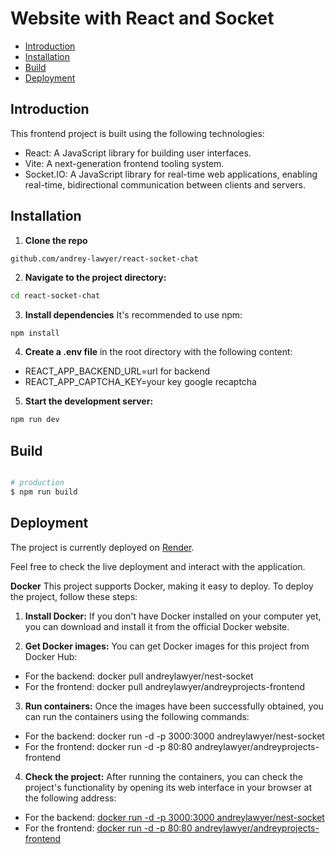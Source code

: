 # Website with React and Socket

- [Introduction](#introduction)
- [Installation](#installation)
- [Build](#build)
- [Deployment](#deployment)

## Introduction

This frontend project is built using the following technologies:

- React: A JavaScript library for building user interfaces.
- Vite: A next-generation frontend tooling system.
- Socket.IO: A JavaScript library for real-time web applications, enabling real-time, bidirectional communication between clients and servers.

## Installation

1. **Clone the repo**

```bash
github.com/andrey-lawyer/react-socket-chat
```

2. **Navigate to the project directory:**

```bash
cd react-socket-chat
```

3. **Install dependencies** It's recommended to use npm:

```
npm install
```

4. **Create a .env file** in the root directory with the following content:

- REACT_APP_BACKEND_URL=url for backend
- REACT_APP_CAPTCHA_KEY=your key google recaptcha

5. **Start the development server:**

```bash
npm run dev
```

## Build

```bash

# production
$ npm run build
```

## Deployment

The project is currently deployed on [Render](https://reacy-sockets.onrender.com).

Feel free to check the live deployment and interact with the application.

**Docker**
This project supports Docker, making it easy to deploy. To deploy the project, follow these steps:

1. **Install Docker:** If you don't have Docker installed on your computer yet, you can download and install it from the official Docker website.

2. **Get Docker images:** You can get Docker images for this project from Docker Hub:

- For the backend: docker pull andreylawyer/nest-socket
- For the frontend: docker pull andreylawyer/andreyprojects-frontend

3. **Run containers:** Once the images have been successfully obtained, you can run the containers using the following commands:

- For the backend: docker run -d -p 3000:3000 andreylawyer/nest-socket
- For the frontend: docker run -d -p 80:80 andreylawyer/andreyprojects-frontend

4. **Check the project:** After running the containers, you can check the project's functionality by opening its web interface in your browser at the following address:

- For the backend: [docker run -d -p 3000:3000 andreylawyer/nest-socket](http://localhost)
- For the frontend: [docker run -d -p 80:80 andreylawyer/andreyprojects-frontend](http://localhost:3000)

